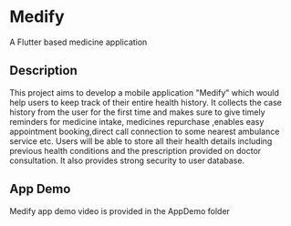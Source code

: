 # Medify

A Flutter based medicine application

## Description

This project aims to develop a mobile application "Medify" which would help users to keep 
track of their entire health history. It collects the case history from the user for the first time 
and makes sure to give timely reminders for medicine intake, medicines repurchase ,enables easy 
appointment booking,direct call connection to some nearest ambulance service etc. Users will 
be able to store all their health details including previous health conditions and the 
prescription provided on doctor consultation. It also provides strong security to user database.

## App Demo

Medify app demo video is provided in the AppDemo folder
